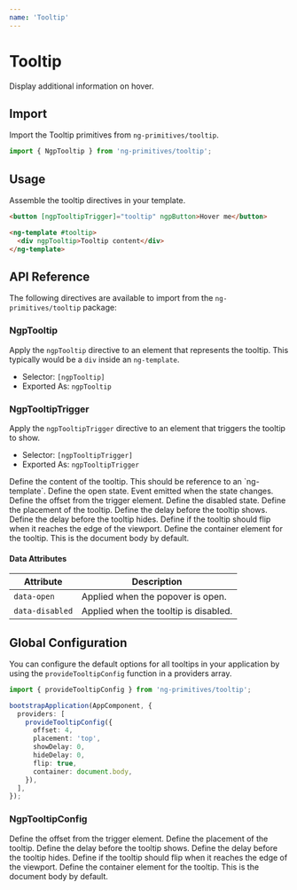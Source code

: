 ```yaml
---
name: 'Tooltip'
---
```


# Tooltip

Display additional information on hover.

<docs-example name="tooltip"></docs-example>

## Import

Import the Tooltip primitives from `ng-primitives/tooltip`.

```ts
import { NgpTooltip } from 'ng-primitives/tooltip';
```

## Usage

Assemble the tooltip directives in your template.

```html
<button [ngpTooltipTrigger]="tooltip" ngpButton>Hover me</button>

<ng-template #tooltip>
  <div ngpTooltip>Tooltip content</div>
</ng-template>
```

## API Reference

The following directives are available to import from the `ng-primitives/tooltip` package:

### NgpTooltip

Apply the `ngpTooltip` directive to an element that represents the tooltip. This typically would be a `div` inside an `ng-template`.

- Selector: `[ngpTooltip]`
- Exported As: `ngpTooltip`

### NgpTooltipTrigger

Apply the `ngpTooltipTrigger` directive to an element that triggers the tooltip to show.

- Selector: `[ngpTooltipTrigger]`
- Exported As: `ngpTooltipTrigger`

<prop-details name="ngpTooltipTrigger" type="TemplateRef">
  Define the content of the tooltip. This should be reference to an `ng-template`.
</prop-details>

<prop-details name="ngpTooltipTriggerOpen" type="boolean" default="false">
  Define the open state.
</prop-details>

<prop-details name="ngpTooltipTriggerOpenChange"  type="boolean">
  Event emitted when the state changes.
</prop-details>

<prop-details name="ngpTooltipTriggerOffset" type="number" default="0">
  Define the offset from the trigger element.
</prop-details>

<prop-details name="ngpTooltipTriggerDisabled" type="boolean" default="false">
  Define the disabled state.
</prop-details>

<prop-details name="ngpTooltipTriggerPlacement" type="'top' | 'right' | 'bottom' | 'left'" default="top">
  Define the placement of the tooltip.
</prop-details>

<prop-details name="ngpTooltipTriggerShowDelay" type="number" default="0">
  Define the delay before the tooltip shows.
</prop-details>

<prop-details name="ngpTooltipTriggerHideDelay" type="number" default="0">
  Define the delay before the tooltip hides.
</prop-details>

<prop-details name="ngpTooltipTriggerFlip" type="boolean" default="true">
  Define if the tooltip should flip when it reaches the edge of the viewport.
</prop-details>

<prop-details name="ngpTooltipTriggerContainer" type="HTMLElement">
  Define the container element for the tooltip. This is the document body by default.
</prop-details>

#### Data Attributes

| Attribute       | Description                           |
| --------------- | ------------------------------------- |
| `data-open`     | Applied when the popover is open.     |
| `data-disabled` | Applied when the tooltip is disabled. |

## Global Configuration

You can configure the default options for all tooltips in your application by using the `provideTooltipConfig` function in a providers array.

```ts
import { provideTooltipConfig } from 'ng-primitives/tooltip';

bootstrapApplication(AppComponent, {
  providers: [
    provideTooltipConfig({
      offset: 4,
      placement: 'top',
      showDelay: 0,
      hideDelay: 0,
      flip: true,
      container: document.body,
    }),
  ],
});
```

### NgpTooltipConfig

<prop-details name="offset" type="number">
  Define the offset from the trigger element.
</prop-details>

<prop-details name="placement" type="'top' | 'right' | 'bottom' | 'left'">
  Define the placement of the tooltip.
</prop-details>

<prop-details name="showDelay" type="number">
  Define the delay before the tooltip shows.
</prop-details>

<prop-details name="hideDelay" type="number">
  Define the delay before the tooltip hides.
</prop-details>

<prop-details name="flip" type="boolean">
  Define if the tooltip should flip when it reaches the edge of the viewport.
</prop-details>

<prop-details name="container" type="HTMLElement">
  Define the container element for the tooltip. This is the document body by default.
</prop-details>
